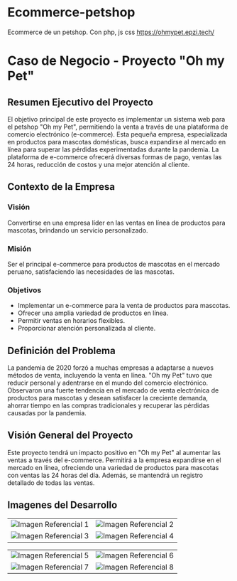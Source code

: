 # Ecommerce-petshop
Ecommerce de un petshop. Con php, js css
https://ohmypet.epzi.tech/

# Caso de Negocio - Proyecto "Oh my Pet"

## Resumen Ejecutivo del Proyecto

El objetivo principal de este proyecto es implementar un sistema web para el petshop "Oh my Pet", permitiendo la venta a través de una plataforma de comercio electrónico (e-commerce). Esta pequeña empresa, especializada en productos para mascotas domésticas, busca expandirse al mercado en línea para superar las pérdidas experimentadas durante la pandemia. La plataforma de e-commerce ofrecerá diversas formas de pago, ventas las 24 horas, reducción de costos y una mejor atención al cliente.

## Contexto de la Empresa

### Visión

Convertirse en una empresa líder en las ventas en línea de productos para mascotas, brindando un servicio personalizado.

### Misión

Ser el principal e-commerce para productos de mascotas en el mercado peruano, satisfaciendo las necesidades de las mascotas.

### Objetivos

- Implementar un e-commerce para la venta de productos para mascotas.
- Ofrecer una amplia variedad de productos en línea.
- Permitir ventas en horarios flexibles.
- Proporcionar atención personalizada al cliente.

## Definición del Problema

La pandemia de 2020 forzó a muchas empresas a adaptarse a nuevos métodos de venta, incluyendo la venta en línea. "Oh my Pet" tuvo que reducir personal y adentrarse en el mundo del comercio electrónico. Observaron una fuerte tendencia en el mercado de venta electrónica de productos para mascotas y desean satisfacer la creciente demanda, ahorrar tiempo en las compras tradicionales y recuperar las pérdidas causadas por la pandemia.

## Visión General del Proyecto

Este proyecto tendrá un impacto positivo en "Oh my Pet" al aumentar las ventas a través del e-commerce. Permitirá a la empresa expandirse en el mercado en línea, ofreciendo una variedad de productos para mascotas con ventas las 24 horas del día. Además, se mantendrá un registro detallado de todas las ventas.

## Imagenes del Desarrollo
<table>
  <tr>
    <td><img src="https://i.imgur.com/Msf5jMI.jpg" alt="Imagen Referencial 1"></td>
    <td><img src="https://i.imgur.com/GR0M2gD.jpg" alt="Imagen Referencial 2"></td>
  </tr>
  <tr>
    <td><img src="https://i.imgur.com/fh0kpmb.jpg" alt="Imagen Referencial 3"></td>
    <td><img src="https://i.imgur.com/CYIqWTI.jpg" alt="Imagen Referencial 4"></td>
  </tr>
</table>

<table>
  <tr>
    <td><img src="https://i.imgur.com/Msf5jMI.jpg" alt="Imagen Referencial 5"></td>
    <td><img src="https://i.imgur.com/Msf5jMI.jpg" alt="Imagen Referencial 6"></td>
  </tr>
  <tr>
    <td><img src="https://i.imgur.com/Msf5jMI.jpg" alt="Imagen Referencial 7"></td>
    <td><img src="https://i.imgur.com/Msf5jMI.jpg" alt="Imagen Referencial 8"></td>
  </tr>
</table>

